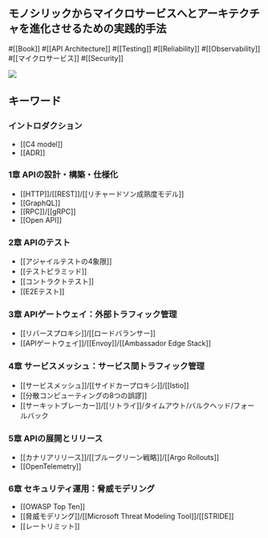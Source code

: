 ## モノシリックからマイクロサービスへとアーキテクチャを進化させるための実践的手法

#[[Book]] #[[API Architecture]] #[[Testing]] #[[Reliability]] #[[Observability]] #[[マイクロサービス]] #[[Security]]

![](https://m.media-amazon.com/images/I/41vC+fyZq6L._SX342_SY445_.jpg)

## キーワード

### イントロダクション
- [[C4 model]]
- [[ADR]] 
### 1章 APIの設計・構築・仕様化
- [[HTTP]]/[[REST]]/[[リチャードソン成熟度モデル]]
- [[GraphQL]]
- [[RPC]]/[[gRPC]]
- [[Open API]]
### 2章 APIのテスト 
- [[アジャイルテストの4象限]]
- [[テストピラミッド]]
- [[コントラクトテスト]]
- [[E2Eテスト]]
### 3章 APIゲートウェイ：外部トラフィック管理
- [[リバースプロキシ]]/[[ロードバランサー]]
- [[APIゲートウェイ]]/[[Envoy]]/[[Ambassador Edge Stack]]
### 4章 サービスメッシュ：サービス間トラフィック管理
- [[サービスメッシュ]]/[[サイドカープロキシ]]/[[Istio]]
- [[分散コンピューティングの8つの誤謬]]
- [[サーキットブレーカー]]/[[リトライ]]/タイムアウト/バルクヘッド/フォールバック
### 5章 APIの展開とリリース
- [[カナリアリリース]]/[[ブルーグリーン戦略]]/[[Argo Rollouts]]
- [[OpenTelemetry]]
### 6章 セキュリティ運用：脅威モデリング
- [[OWASP Top Ten]]
- [[脅威モデリング]]/[[Microsoft Threat Modeling Tool]]/[[STRIDE]]
- [[レートリミット]]